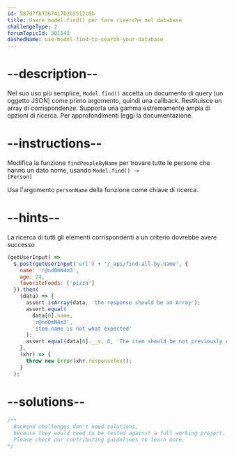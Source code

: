 ```yaml
---
id: 587d7fb7367417b2b2512c0b
title: Usare model.find() per fare ricerche nel database
challengeType: 2
forumTopicId: 301543
dashedName: use-model-find-to-search-your-database
---
```


# --description--

Nel suo uso più semplice, `Model.find()` accetta un documento di query (un oggetto JSON) come primo argomento, quindi una callback. Restituisce un array di corrispondenze. Supporta una gamma estremamente ampia di opzioni di ricerca. Per approfondimenti leggi la documentazione.

# --instructions--

Modifica la funzione `findPeopleByName` per trovare tutte le persone che hanno un dato nome, usando <code>Model.find() -\> [Person]</code>

Usa l'argomento `personName` della funzione come chiave di ricerca.

# --hints--

La ricerca di tutti gli elementi corrispondenti a un criterio dovrebbe avere successo

```js
(getUserInput) =>
  $.post(getUserInput('url') + '/_api/find-all-by-name', {
    name: 'r@nd0mN4m3',
    age: 24,
    favoriteFoods: ['pizza']
  }).then(
    (data) => {
      assert.isArray(data, 'the response should be an Array');
      assert.equal(
        data[0].name,
        'r@nd0mN4m3',
        'item.name is not what expected'
      );
      assert.equal(data[0].__v, 0, 'The item should be not previously edited');
    },
    (xhr) => {
      throw new Error(xhr.responseText);
    }
  );
```

# --solutions--

```js
/**
  Backend challenges don't need solutions, 
  because they would need to be tested against a full working project. 
  Please check our contributing guidelines to learn more.
*/
```
